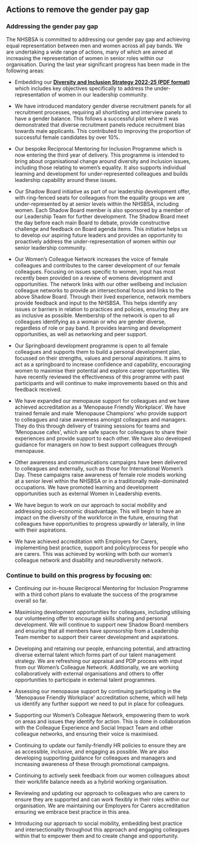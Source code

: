 ## Actions to remove the gender pay gap

### Addressing the gender pay gap

The NHSBSA is committed to addressing our gender pay gap and achieving equal representation between men and women across all pay bands. We are undertaking a wide range of actions, many of which are aimed at increasing the representation of women in senior roles within our organisation. During the last year significant progress has been made in the following areas:

-   Embedding our <a href="https://www.nhsbsa.nhs.uk/sites/default/files/2022-07/Diversity%20and%20Inclusion%20Strategy%20%281%29.pdf" target="_blank">**Diversity and Inclusion Strategy 2022-25 (PDF format)**</a> which includes key objectives specifically to address the under-representation of women in our leadership community.

-   We have introduced mandatory gender diverse recruitment panels for all recruitment processes, requiring all shortlisting and interview panels to have a gender balance. This follows a successful pilot where it was demonstrated that diverse recruitment panels reduce recruitment bias towards male applicants. This contributed to improving the proportion of successful female candidates by over 10%.

-   Our bespoke Reciprocal Mentoring for Inclusion Programme which is now entering the third year of delivery. This programme is intended to bring about organisational change around diversity and inclusion issues, including those relating to women’s equality. It also supports individual learning and development for under-represented colleagues and builds leadership capability around these issues.

-   Our Shadow Board initiative as part of our leadership development offer, with ring-fenced seats for colleagues from the equality groups we are under-represented by at senior levels within the NHSBSA, including women. Each Shadow Board member is also sponsored by a member of our Leadership Team for further development. The Shadow Board meet the day before each main Board to debate, provide constructive challenge and feedback on Board agenda items. This initiative helps us to develop our aspiring future leaders and provides an opportunity to proactively address the under-representation of women within our senior leadership community.

-   Our Women’s Colleague Network increases the voice of female colleagues and contributes to the career development of our female colleagues. Focusing on issues specific to women, input has most recently been provided on a review of womens development and opportunities. The network links with our other wellbeing and inclusion colleague networks to provide an intersectional focus and links to the above Shadow Board. Through their lived experience, network members provide feedback and input to the NHSBSA. This helps identify any issues or barriers in relation to practices and policies, ensuring they are as inclusive as possible. Membership of the network is open to all colleagues identifying as a woman or who are gender diverse, regardless of role or pay band. It provides learning and development opportunities, as well as networking and peer support.

-   Our Springboard development programme is open to all female colleagues and supports them to build a personal development plan, focussed on their strengths, values and personal aspirations. It aims to act as a springboard to increase confidence and capability, encouraging women to maximise their potential and explore career opportunities. We have recently reviewed the effectiveness of this programme with past participants and will continue to make improvements based on this and feedback received.

-   We have expanded our menopause support for colleagues and we have achieved accreditation as a ‘Menopause Friendly Workplace’. We have trained female and male ‘Menopause Champions’ who provide support to colleagues and raise awareness amongst colleagues and managers. They do this through delivery of training sessions for teams and ‘Menopause cafes’, which are safe spaces for colleagues to share their experiences and provide support to each other. We have also developed guidance for managers on how to best support colleagues through menopause.

-   Other awareness and communications campaigns have been delivered to colleagues and externally, such as those for International Women’s Day. These campaigns raise awareness of female role models working at a senior level within the NHSBSA or in a traditionally male-dominated occupations. We have promoted learning and development opportunities such as external Women in Leadership events.

-   We have begun to work on our approach to social mobility and addressing socio-economic disadvantage. This will begin to have an impact on the diversity of the workforce in the future, ensuring that colleagues have opportunities to progress upwardly or laterally, in line with their aspirations.

-   We have achieved accreditation with Employers for Carers, implementing best practice, support and policy/process for people who are carers. This was achieved by working with both our women’s colleague network and disability and neurodiversity network.



### Continue to build on this progress by focusing on:

-   Continuing our in-house Reciprocal Mentoring for Inclusion Programme with a third cohort plans to evaluate the success of the programme overall so far.

-   Maximising development opportunities for colleagues, including utilising our volunteering offer to encourage skills sharing and personal development. We will continue to support new Shadow Board members and ensuring that all members have sponsorship from a Leadership Team member to support their career development and aspirations.

-   Developing and retaining our people, enhancing potential, and attracting diverse external talent which forms part of our talent management strategy. We are refreshing our appraisal and PDP process with input from our Women’s Colleague Network. Additionally, we are working collaboratively with external organisations and others to offer opportunities to participate in external talent programmes.

-   Assessing our menopause support by continuing participating in the 'Menopause Friendly Workplace' accreditation scheme, which will help us identify any further support we need to put in place for colleagues.

-   Supporting our Women’s Colleague Network, empowering them to work on areas and issues they identify for action. This is done in collaboration with the Colleague Experience and Social Impact Team and other colleague networks, and ensuring their voice is maximised.

-   Continuing to update our family-friendly HR policies to ensure they are as accessible, inclusive, and engaging as possible. We are also developing supporting guidance for colleagues and managers and increasing awareness of these through promotional campaigns.

-   Continuing to actively seek feedback from our women colleagues about their work/life balance needs as a hybrid working organisation.

-   Reviewing and updating our approach to colleagues who are carers to ensure they are supported and can work flexibly in their roles within our organisation. We are maintaining our Employers for Carers accreditation ensuring we embrace best practice in this area.

-   Introducing our approach to social mobility, embedding best practice and intersectionality throughout this approach and engaging colleagues within that to empower them and to create change and opportunity.
